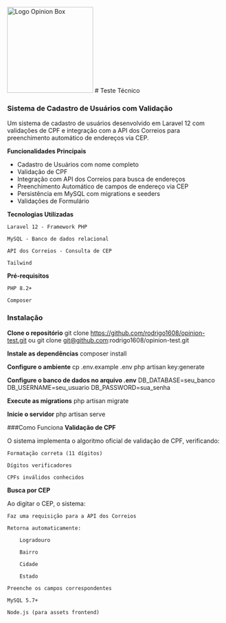 <img src="https://www.opinionbox.com/wp-content/themes/institucional/assets/img/opinionbox_logo.svg" alt="Logo Opinion Box" width="200"> # Teste Técnico  
### Sistema de Cadastro de Usuários com Validação

Um sistema de cadastro de usuários desenvolvido em Laravel 12 com validações  de CPF e integração com a API dos Correios para preenchimento automático de endereços via CEP.

**Funcionalidades Principais**

- Cadastro de Usuários com nome completo
- Validação de CPF
- Integração com API dos Correios para busca de endereços
- Preenchimento Automático de campos de endereço via CEP
- Persistência em MySQL com migrations e seeders
- Validações de Formulário

**Tecnologias Utilizadas**

    Laravel 12 - Framework PHP

    MySQL - Banco de dados relacional

    API dos Correios - Consulta de CEP

    Tailwind    

**Pré-requisitos**

    PHP 8.2+

    Composer

### Instalação

**Clone o repositório**
git clone https://github.com/rodrigo1608/opinion-test.git
ou
git clone git@github.com:rodrigo1608/opinion-test.git

**Instale as dependências**
composer install

**Configure o ambiente**
cp .env.example .env
php artisan key:generate

**Configure o banco de dados no arquivo .env**
DB_DATABASE=seu_banco
DB_USERNAME=seu_usuario
DB_PASSWORD=sua_senha

**Execute as migrations**
php artisan migrate

**Inicie o servidor**
php artisan serve

###Como Funciona
**Validação de CPF**

O sistema implementa o algoritmo oficial de validação de CPF, verificando:

    Formatação correta (11 dígitos)

    Dígitos verificadores

    CPFs inválidos conhecidos

**Busca por CEP**

Ao digitar o CEP, o sistema:

    Faz uma requisição para a API dos Correios

    Retorna automaticamente:

        Logradouro

        Bairro

        Cidade

        Estado

    Preenche os campos correspondentes

    MySQL 5.7+

    Node.js (para assets frontend)
